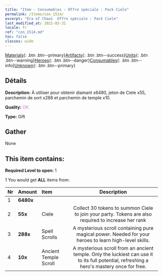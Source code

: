 ```yaml
---
title: "Item - Consumables - Offre spéciale : Pack Ciele"
permalink: /Items/con_1514/
excerpt: "Era of Chaos  Offre spéciale : Pack Ciele"
last_modified_at: 2021-03-31
locale: fr
ref: "con_1514.md"
toc: false
classes: wide
---
```

 [Materials](/fr/Items/){: .btn .btn--primary}[Artifacts](/fr/Items/Artifacts/){: .btn .btn--success}[Units](/fr/Items/Units/){: .btn .btn--warning}[Heroes](/fr/Items/Heroes/){: .btn .btn--danger}[Consumables](/fr/Items/Consumables/){: .btn .btn--info}[Unknown](/fr/Items/Unknown/){: .btn .btn--primary}

## Détails
 **Description:** À utiliser pour obtenir diamant x6480, jeton de Ciele x55, parchemin de sort x288 et parchemin de temple x10.

 **Quality:** <span style="color: #DA70D6">OK</span>

 **Type:** Gift

## Gather

  None

## This item contains:

 **Required Level to open:** 1

 1 You would get **ALL** items  from:

  | Nr | Amount |     Item    | Description |
  |:---|:-------|:------------|:-----------:|
  | 1 |  **6480x** | <i class="fas fa-gem"/> |  | 
  | 2 |  **55x** | Ciele | Collect 30 tokens to summon Ciele to join your party. Tokens are also required to increase her rank  | 
  | 3 |  **288x** | Spell Scrolls | A mysterious scroll containing pure magical power. Needed for your heroes to learn high-level skills.  | 
  | 4 |  **10x** | Ancient Temple Scroll | A mysterious scroll from an ancient temple. Only the luckiest can use it to its full potential, refreshing a hero's mastery once for free.  | 

